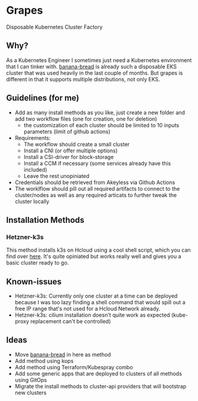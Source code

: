 # Grapes

Disposable Kubernetes Cluster Factory

## Why?

As a Kubernetes Engineer I sometimes just need a Kubernetes environment that I can tinker with. [banana-bread](https://github.com/alleaffengaffen/banana-bread) is already such a disposable EKS cluster that was used heavily in the last couple of months. But grapes is different in that it supports multiple distributions, not only EKS.

## Guidelines (for me)

- Add as many install methods as you like, just create a new folder and add two workflow files (one for creation, one for deletion)
  - the customization of each cluster should be limited to 10 inputs parameters (limit of github actions)
- Requirements:
  - The workflow should create a small cluster
  - Install a CNI (or offer multiple options)
  - Install a CSI-driver for block-storage
  - Install a CCM if necessary (some services already have this included)
  - Leave the rest unopiniated
- Credentials should be retrieved from Akeyless via Github Actions
- The worklflow should pill out all required artifacts to connect to the cluster/nodes as well as any required articats to further tweak the cluster locally

## Installation Methods

### Hetzner-k3s

This method installs k3s on Hcloud using a cool shell script, which you can find over [here](https://github.com/vitobotta/hetzner-k3s). It's quite opiniated but works really well and gives you a basic cluster ready to go.

## Known-issues

- Hetzner-k3s: Currently only one cluster at a time can be deployed because I was too lazy finding a shell command that would spill out a free IP range that's not used for a Hcloud Network already.
- Hetzner-k3s: cilium installation doesn't quite work as expected (kube-proxy replacement can't be controlled)

## Ideas

- Move [banana-bread](https://github.com/alleaffengaffen/banana-bread) in here as method
- Add method using kops
- Add method using Terraform/Kubespray combo
- Add some generic apps that are deployed to clusters of all methods using GitOps
- Migrate the install methods to cluster-api providers that will bootstrap new clusters
